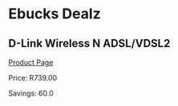 
# Ebucks Dealz
## D-Link Wireless N ADSL/VDSL2
[Product Page](https://www.ebucks.com/web/shop/productSelected.do?prodId=1191955547&catId=714948688)

Price: R739.00

Savings: 60.0


	